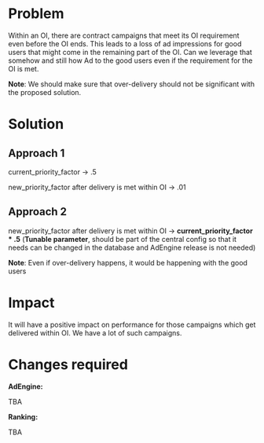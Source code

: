 # **Problem**

Within an OI, there are contract campaigns that meet its OI requirement
even before the OI ends. This leads to a loss of ad impressions for good
users that might come in the remaining part of the OI. Can we leverage
that somehow and still how Ad to the good users even if the requirement
for the OI is met.

**Note**: We should make sure that over-delivery should not be
significant with the proposed solution.

# Solution

## **Approach 1**

current_priority_factor → .5

new_priority_factor after delivery is met within OI → .01

## **Approach 2**

new_priority_factor after delivery is met within OI →
**current_priority_factor \* .5** (**Tunable parameter**, should be part
of the central config so that it needs can be changed in the database
and AdEngine release is not needed)

**Note**: Even if over-delivery happens, it would be happening with the
good users

# **Impact**

It will have a positive impact on performance for those campaigns which
get delivered within OI. We have a lot of such campaigns.

# **Changes required**

**AdEngine:**

TBA

**Ranking:**

TBA
